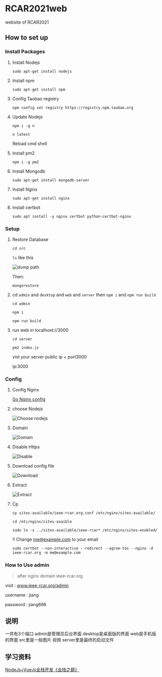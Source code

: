 # RCAR2021web
website of RCAR2021


## How to set up

### Install Packages

1. Install Nodejs 

    `sudo apt-get install nodejs`

2. Install npm

    `sudo apt-get install npm`

3. Config Taobao registry

    `npm config set registry https://registry.npm.taobao.org`

4. Update Nodejs

    `npm i -g n`

    `n latest`
    
    Reload cmd shell

5. Install pm2

    `npm i -g pm2`

6. Install Mongodb

    `sudo apt-get install mongodb-server`

8. Install Nginx

    `sudo apt-get install nginx`

9. Install certbot

    `sudo apt install -y nginx certbot python-certbot-nginx`

### Setup 

1.  Restore Database

    `cd src`

    `ls` like this

    ![dump path](./src/images/dump.png)

    Then:

    `mongorestore`

2. cd `admin` and `desktop` and `web` and `server` then `npm i` and `npm run build`

    `cd admin`

    `npm i`

    `npm run build`

3. run web in localhost://3000

    `cd server `

    `pm2 index.js`

    vist your server public ip + port3000   
    
    ip:3000



### Config

1. Config Nginx

    [Go Nginx config](http://nginxconfig.io)

2. choose Nodejs

    ![Choose nodejs](./src/images/nginx1.png)

3. Domain

    ![Domain](./src/images/nginx2.png)

4. Disable Https

    ![Disable](./src/images/nginx3.png)

5. Download config file

    ![Download](./src/images/nginx4.png)
6. Extract 

    ![Extract](./src/images/nginx5.png)

7. Cp

    `cp sites-available/ieee-rcar.org.conf /etc/nginx/sites-available/`

    `cd /etc/nginx/sites-avaible`

    `sudo ln -s ../sites-available/ieee-rcar* /etc/nginx/sites-enabled/` 

    !! Change me@example.com to your email

    `sudo certbot --non-interactive --redirect --agree-tos --nginx -d ieee-rcar.org -m me@example.com`


### How to Use admin

> after nginx domain ieee-rcar.org

visit : www.ieee-rcar.org/admin

username : jiang

password : jiang666


## 说明
一共有3个端口 admin是管理员后台界面 desktop是桌面版的界面 web是手机版的界面 src里是一些图片 视频 server里是最终的启动文件


## 学习资料
[NodeJs+VueJs全栈开发《全栈之巅》](www.bilibili.com/video/av73070499)